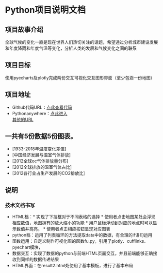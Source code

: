 # Python项目说明文档
## 项目故事介绍
全球气候的变化一直是现在世界人们热切关注的话题，希望通过分析城市建设发展和年度降雨和年度气温等变化，分析人类的发展和气候变化之间的联系
## 项目目标
使用pyecharts及plotly完成两份交互可视化交互图形界面（至少包涵一份地图）
## 项目地址
* Github代码URL：[点此查看代码](https://github.com/Yaolingxin/Python_data)
* Pythonanywhere：[点此进入](http://yaolingxin959.pythonanywhere.com/)  
                 [其他的URL](http://yaolingxin959.pythonanywhere.com/qw)
## 一共有5份数据5份图表。
* [1933-2018年温度变化差值]
* [中国经济发展与温室气体排放]
* [2012全球oc气体排放量分布]
* [2012全球排放的温室气体占比]
* [2012各行业占生产发展的CO2排放比]
## 说明
### 技术文档书写
* HTML档：* 实现了下拉框对于不同表格的选择 * 使用者点击地图某处会浮现相应数值，地图拥有的放大缩小的功能 * 用户鼠标浮动到对应的地点时可以显示数值并高亮。 * 使用者点击相应按钮呈现对应图表
* python档：运用了列表循环的方法提取data中的数据，有合理的if语句运用
* 函数运用：自定义制作可视化图的函数fu.py，引用了plotly、cufflinks、pyechart模块，
* 数据交互：实现了数据的python与前端HTML页面交互，并且前端能够正确接收到同样的数据传递结果
* HTML界面：在result2.html处使用了基本模板，进行了基本布局

